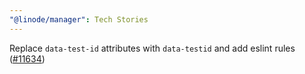 ```yaml
---
"@linode/manager": Tech Stories
---
```


Replace `data-test-id` attributes with `data-testid` and add eslint rules ([#11634](https://github.com/linode/manager/pull/11634))
